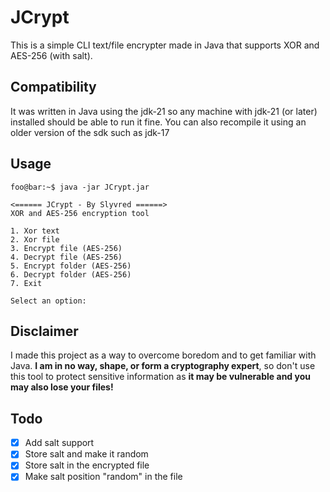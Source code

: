 # JCrypt
This is a simple CLI text/file encrypter made in Java that supports XOR and AES-256 (with salt).

## Compatibility
It was written in Java using the jdk-21 so any machine with jdk-21 (or later) installed should be able to run it fine.
You can also recompile it using an older version of the sdk such as jdk-17

## Usage

```console
foo@bar:~$ java -jar JCrypt.jar

<====== JCrypt - By Slyvred ======>
XOR and AES-256 encryption tool

1. Xor text
2. Xor file
3. Encrypt file (AES-256)
4. Decrypt file (AES-256)
5. Encrypt folder (AES-256)
6. Decrypt folder (AES-256)
7. Exit

Select an option: 
```

## Disclaimer

I made this project as a way to overcome boredom and to get familiar with Java. **I am in no way, shape, or form a cryptography expert**, 
so don't use this tool to protect sensitive information as **it may be vulnerable and you may also lose your files!**

## Todo
- [x] Add salt support
- [x] Store salt and make it random
- [x] Store salt in the encrypted file
- [x] Make salt position "random" in the file
